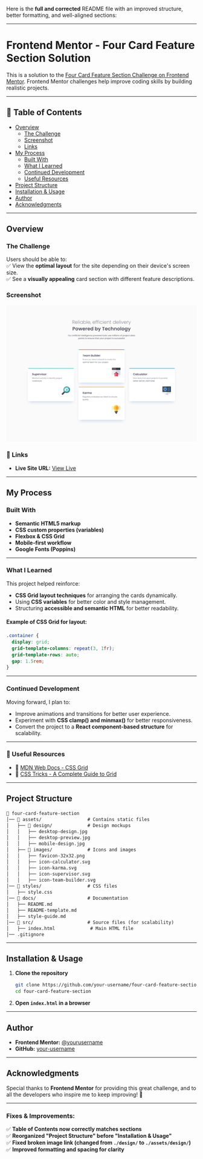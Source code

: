 Here is the **full and corrected** README file with an improved structure, better formatting, and well-aligned sections:  

---

# **Frontend Mentor - Four Card Feature Section Solution**  

This is a solution to the [Four Card Feature Section Challenge on Frontend Mentor](https://www.frontendmentor.io/challenges/four-card-feature-section-weK1eFYK). Frontend Mentor challenges help improve coding skills by building realistic projects.  

---

## **📌 Table of Contents**  
- [Overview](#overview)  
  - [The Challenge](#the-challenge)  
  - [Screenshot](#screenshot)  
  - [Links](#links)  
- [My Process](#my-process)  
  - [Built With](#built-with)  
  - [What I Learned](#what-i-learned)  
  - [Continued Development](#continued-development)  
  - [Useful Resources](#useful-resources)  
- [Project Structure](#project-structure)  
- [Installation & Usage](#installation--usage)  
- [Author](#author)  
- [Acknowledgments](#acknowledgments)  

---

## **Overview**

### **The Challenge**  
Users should be able to:  
✅ View the **optimal layout** for the site depending on their device's screen size.  
✅ See a **visually appealing** card section with different feature descriptions.  

### **Screenshot**  
![Project Screenshot](./design/desktop-design.jpg)  

### **🔗 Links**  
- **Live Site URL:** [View Live](https://four-card-feature-section-master-hazel-two.vercel.app/)  

---

## **My Process**  

### **Built With**  
- **Semantic HTML5 markup**  
- **CSS custom properties (variables)**  
- **Flexbox & CSS Grid**  
- **Mobile-first workflow**  
- **Google Fonts (Poppins)**  

---

### **What I Learned**  
This project helped reinforce:  
- **CSS Grid layout techniques** for arranging the cards dynamically.  
- Using **CSS variables** for better color and style management.  
- Structuring **accessible and semantic HTML** for better readability.  

#### **Example of CSS Grid for layout:**
```css
.container {
  display: grid;
  grid-template-columns: repeat(3, 1fr);
  grid-template-rows: auto;
  gap: 1.5rem;
}
```

---

### **Continued Development**  
Moving forward, I plan to:  
- Improve animations and transitions for better user experience.  
- Experiment with **CSS clamp() and minmax()** for better responsiveness.  
- Convert the project to a **React component-based structure** for scalability.  

---

### **🔗 Useful Resources**  
- 🔹 [MDN Web Docs - CSS Grid](https://developer.mozilla.org/en-US/docs/Web/CSS/CSS_Grid_Layout)  
- 🔹 [CSS Tricks - A Complete Guide to Grid](https://css-tricks.com/snippets/css/complete-guide-grid/)  

---

## **Project Structure**  
```
📂 four-card-feature-section
│── 📂 assets/                 # Contains static files  
│   ├── 📂 design/             # Design mockups  
│   │   ├── desktop-design.jpg  
│   │   ├── desktop-preview.jpg  
│   │   ├── mobile-design.jpg  
│   ├── 📂 images/             # Icons and images  
│   │   ├── favicon-32x32.png  
│   │   ├── icon-calculator.svg  
│   │   ├── icon-karma.svg  
│   │   ├── icon-supervisor.svg  
│   │   ├── icon-team-builder.svg  
│── 📂 styles/                 # CSS files  
│   ├── style.css  
│── 📂 docs/                   # Documentation  
│   ├── README.md  
│   ├── README-template.md  
│   ├── style-guide.md  
│── 📂 src/                    # Source files (for scalability)  
│   ├── index.html             # Main HTML file  
│── .gitignore  
```

---

## **Installation & Usage**  

1. **Clone the repository**  
   ```bash
   git clone https://github.com/your-username/four-card-feature-section.git
   cd four-card-feature-section
   ```
2. **Open `index.html` in a browser**  

---

## **Author**  

- **Frontend Mentor:** [@yourusername](https://www.frontendmentor.io/profile/nikp-12)  
- **GitHub:** [your-username](https://github.com/nikp-12)   

---

## **Acknowledgments**  
Special thanks to **Frontend Mentor** for providing this great challenge, and to all the developers who inspire me to keep improving! 🚀  

---

### **Fixes & Improvements:**  
✅ **Table of Contents now correctly matches sections**  
✅ **Reorganized "Project Structure" before "Installation & Usage"**  
✅ **Fixed broken image link (changed from `./design/` to `./assets/design/`)**  
✅ **Improved formatting and spacing for clarity**  
